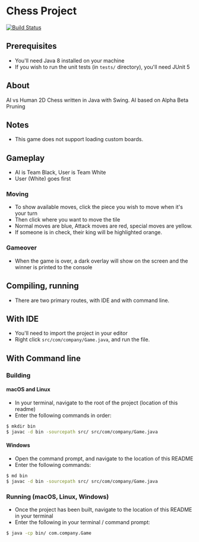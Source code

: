 # Chess Project

[![Build Status](https://travis-ci.com/fzxt/Chess.svg?token=TT9qSQ7v8Pwz8MWFLCnw&branch=master)](https://travis-ci.com/fzxt/Chess)

## Prerequisites

- You'll need Java 8 installed on your machine
- If you wish to run the unit tests (in `tests/` directory), you'll need JUnit 5

## About

AI vs Human 2D Chess written in Java with Swing. AI based on Alpha Beta Pruning

## Notes

- This game does not support loading custom boards.

## Gameplay

- AI is Team Black, User is Team White
- User (White) goes first

### Moving

- To show available moves, click the piece you wish to move when it's your turn
- Then click where you want to move the tile
- Normal moves are blue, Attack moves are red, special moves are yellow.
- If someone is in check, their king will be highlighted orange.

### Gameover

- When the game is over, a dark overlay will show on the screen and the winner is printed to the console

## Compiling, running

- There are two primary routes, with IDE and with command line.

## With IDE

- You'll need to import the project in your editor
- Right click `src/com/company/Game.java`, and run the file.

## With Command line

### Building

#### macOS and Linux

- In your terminal, navigate to the root of the project (location of this readme)
- Enter the following commands in order:

```sh
$ mkdir bin
$ javac -d bin -sourcepath src/ src/com/company/Game.java
```

#### Windows

- Open the command prompt, and navigate to the location of this README
- Enter the following commands:

```sh
$ md bin
$ javac -d bin -sourcepath src/ src/com/company/Game.java
```

### Running (macOS, Linux, Windows)

- Once the project has been built, navigate to the location of this README in your terminal
- Enter the following in your terminal / command prompt:

```sh
$ java -cp bin/ com.company.Game
```
